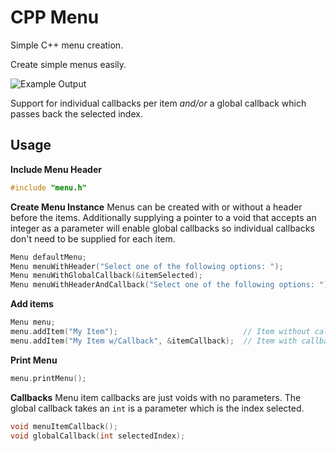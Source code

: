# CPP Menu
Simple C++ menu creation.

Create simple menus easily.

![Example Output](https://user-images.githubusercontent.com/4554022/77284155-65686c00-6ca4-11ea-9902-6ca91e7f250f.png)

Support for individual callbacks per item *and/or* a global callback which passes back the selected index.

## Usage

**Include Menu Header**

```c++
#include "menu.h"
```

**Create Menu Instance**
Menus can be created with or without a header before the items.  Additionally supplying a pointer to a void that accepts an integer as a parameter will enable global callbacks so individual callbacks don't need to be supplied for each item. 

```c++
Menu defaultMenu;                                                         // Default menu
Menu menuWithHeader("Select one of the following options: ");             // Menu with header before items
Menu menuWithGlobalCallback(&itemSelected);                               // Menu with global callback
Menu menuWithHeaderAndCallback("Select one of the following options: ");  // Menu with global callback and header
```

**Add items**
```c++
Menu menu;
menu.addItem("My Item");                            // Item without callback
menu.addItem("My Item w/Callback", &itemCallback);  // Item with callback
```
**Print Menu**
```c++
menu.printMenu();
```

**Callbacks**
Menu item callbacks are just voids with no parameters.  The global callback takes an `int` is a parameter which is the index selected.

```c++
void menuItemCallback();
void globalCallback(int selectedIndex);
```
